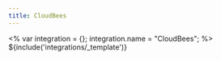 ```yaml
---
title: CloudBees
---
```

<% var integration = {};
integration.name = "CloudBees"; %>
${include('integrations/_template')}
